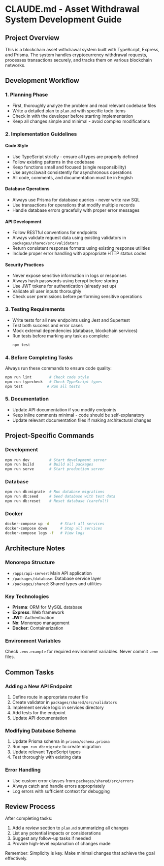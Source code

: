 # CLAUDE.md - Asset Withdrawal System Development Guide

## Project Overview
This is a blockchain asset withdrawal system built with TypeScript, Express, and Prisma. The system handles cryptocurrency withdrawal requests, processes transactions securely, and tracks them on various blockchain networks.

## Development Workflow

### 1. Planning Phase
- First, thoroughly analyze the problem and read relevant codebase files
- Write a detailed plan to `plan.md` with specific todo items
- Check in with the developer before starting implementation
- Keep all changes simple and minimal - avoid complex modifications

### 2. Implementation Guidelines

#### Code Style
- Use TypeScript strictly - ensure all types are properly defined
- Follow existing patterns in the codebase
- Keep functions small and focused (single responsibility)
- Use async/await consistently for asynchronous operations
- All code, comments, and documentation must be in English

#### Database Operations
- Always use Prisma for database queries - never write raw SQL
- Use transactions for operations that modify multiple records
- Handle database errors gracefully with proper error messages

#### API Development
- Follow RESTful conventions for endpoints
- Always validate request data using existing validators in `packages/shared/src/validators`
- Return consistent response formats using existing response utilities
- Include proper error handling with appropriate HTTP status codes

#### Security Practices
- Never expose sensitive information in logs or responses
- Always hash passwords using bcrypt before storing
- Use JWT tokens for authentication (already set up)
- Validate all user inputs thoroughly
- Check user permissions before performing sensitive operations

### 3. Testing Requirements
- Write tests for all new endpoints using Jest and Supertest
- Test both success and error cases
- Mock external dependencies (database, blockchain services)
- Run tests before marking any task as complete:
  ```bash
  npm test
  ```

### 4. Before Completing Tasks
Always run these commands to ensure code quality:
```bash
npm run lint        # Check code style
npm run typecheck   # Check TypeScript types
npm test           # Run all tests
```

### 5. Documentation
- Update API documentation if you modify endpoints
- Keep inline comments minimal - code should be self-explanatory
- Update relevant documentation files if making architectural changes

## Project-Specific Commands

### Development
```bash
npm run dev         # Start development server
npm run build       # Build all packages
npm run serve       # Start production server
```

### Database
```bash
npm run db:migrate  # Run database migrations
npm run db:seed     # Seed database with test data
npm run db:reset    # Reset database (careful!)
```

### Docker
```bash
docker-compose up -d     # Start all services
docker-compose down      # Stop all services
docker-compose logs -f   # View logs
```

## Architecture Notes

### Monorepo Structure
- `/apps/api-server`: Main API application
- `/packages/database`: Database service layer
- `/packages/shared`: Shared types and utilities

### Key Technologies
- **Prisma**: ORM for MySQL database
- **Express**: Web framework
- **JWT**: Authentication
- **Nx**: Monorepo management
- **Docker**: Containerization

### Environment Variables
Check `.env.example` for required environment variables. Never commit `.env` files.

## Common Tasks

### Adding a New API Endpoint
1. Define route in appropriate router file
2. Create validator in `packages/shared/src/validators`
3. Implement service logic in services directory
4. Add tests for the endpoint
5. Update API documentation

### Modifying Database Schema
1. Update Prisma schema in `prisma/schema.prisma`
2. Run `npm run db:migrate` to create migration
3. Update relevant TypeScript types
4. Test thoroughly with existing data

### Error Handling
- Use custom error classes from `packages/shared/src/errors`
- Always catch and handle errors appropriately
- Log errors with sufficient context for debugging

## Review Process
After completing tasks:
1. Add a review section to `plan.md` summarizing all changes
2. List any potential impacts or considerations
3. Suggest any follow-up tasks if needed
4. Provide high-level explanation of changes made

Remember: Simplicity is key. Make minimal changes that achieve the goal effectively.